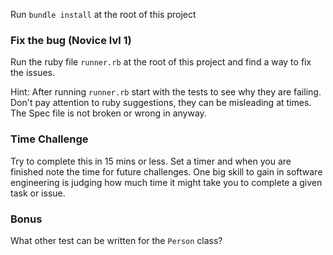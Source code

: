 Run `bundle install` at the root of this project

### Fix the bug (Novice lvl 1)

Run the ruby file `runner.rb` at the root of this project and find a way to fix the issues.

Hint: After running `runner.rb` start with the tests to see why they are failing. Don't pay attention to ruby suggestions, they can be misleading at times. The Spec file is not broken or wrong in anyway.

### Time Challenge
Try to complete this in 15 mins or less. Set a timer and when you are finished note the time for future challenges. One big skill to gain in software engineering is judging how much time it might take you to complete a given task or issue.

### Bonus
What other test can be written for the `Person` class?
